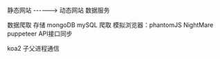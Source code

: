 静态网站
      ------> 动态网站
数据服务


数据爬取 
存储 mongoDB mySQL
爬取 模拟浏览器：phantomJS NightMare puppeteer  API接口同步

koa2 子父进程通信

